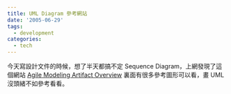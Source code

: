 ```yaml
---
title: UML Diagram 參考網站
date: '2005-06-29'
tags:
  - development
categories:
  - tech
---
```

今天寫設計文件的時候，想了半天都搞不定 Sequence Diagram，上網發現了這個網站 [Agile Modeling Artifact Overview](http://www.agilemodeling.com/artifacts/) 裏面有很多參考圖形可以看，畫 UML 沒頭緒不如參考看看。